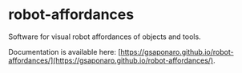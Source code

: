robot-affordances
=================

Software for visual robot affordances of objects and tools.

Documentation is available here: [https://gsaponaro.github.io/robot-affordances/](https://gsaponaro.github.io/robot-affordances/).
